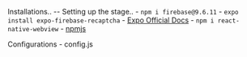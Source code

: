 Installations.. -- Setting up the stage..
    - `npm i firebase@9.6.11`
    - `expo install expo-firebase-recaptcha` - [Expo Official Docs](https://docs.expo.dev/versions/latest/sdk/firebase-recaptcha/)
    - `npm i react-native-webview` - [npmjs](https://www.npmjs.com/package/react-native-webview)

Configurations
    - config.js